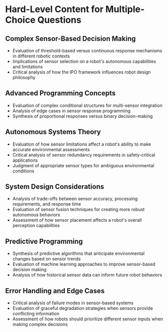 # Hard-Level Content for Multiple-Choice Questions

## Complex Sensor-Based Decision Making
- Evaluation of threshold-based versus continuous response mechanisms in different robotic contexts
- Implications of sensor selection on a robot's autonomous capabilities and limitations
- Critical analysis of how the IPO framework influences robot design philosophy

## Advanced Programming Concepts
- Evaluation of complex conditional structures for multi-sensor integration
- Analysis of edge cases in sensor response programming
- Synthesis of proportional responses versus binary decision-making

## Autonomous Systems Theory
- Evaluation of how sensor limitations affect a robot's ability to make accurate environmental assessments
- Critical analysis of sensor redundancy requirements in safety-critical applications
- Judgment of appropriate sensor types for ambiguous environmental conditions

## System Design Considerations
- Analysis of trade-offs between sensor accuracy, processing requirements, and response time
- Evaluation of sensor fusion techniques for creating more robust autonomous behaviors
- Assessment of how sensor placement affects a robot's overall perception capabilities

## Predictive Programming
- Synthesis of predictive algorithms that anticipate environmental changes based on sensor trends
- Evaluation of machine learning approaches to improve sensor-based decision making
- Analysis of how historical sensor data can inform future robot behaviors

## Error Handling and Edge Cases
- Critical analysis of failure modes in sensor-based systems
- Evaluation of graceful degradation strategies when sensors provide conflicting information
- Assessment of how robots should prioritize different sensor inputs when making complex decisions